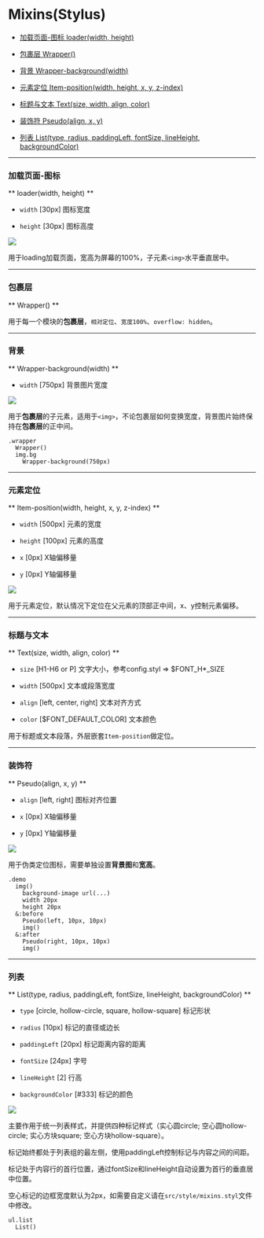 # Mixins(Stylus)

- [加载页面-图标 loader(width, height)](#加载页面-图标)

- [包裹层 Wrapper()](#包裹层)

- [背景 Wrapper-background(width)](#背景)

- [元素定位 Item-position(width, height, x, y, z-index)](#元素定位)

- [标题与文本 Text(size, width, align, color)](#标题与文本)

- [装饰符 Pseudo(align, x, y)](#装饰符)

- [列表 List(type, radius, paddingLeft, fontSize, lineHeight, backgroundColor)](#列表)

---

### 加载页面-图标

** loader(width, height) **

- `width` [30px] 图标宽度

- `height` [30px] 图标高度

![](https://ws4.sinaimg.cn/large/006tNbRwly1fw20nmvmhqj30640d3js3.jpg)

用于loading加载页面，宽高为屏幕的100%，子元素`<img>`水平垂直居中。

---

### 包裹层

** Wrapper() **

用于每一个模块的**包裹层**，`相对定位`、`宽度100%`、`overflow: hidden`。

---

### 背景

** Wrapper-background(width) **

- `width` [750px] 背景图片宽度

![](https://ws1.sinaimg.cn/large/006tNbRwly1fwi8p33us7j308b08mt8x.jpg)

用于**包裹层**的子元素，适用于`<img>`，不论包裹层如何变换宽度，背景图片始终保持在**包裹层**的正中间。

```stylus
.wrapper
  Wrapper()
  img.bg
    Wrapper-background(750px)
```

---

### 元素定位

** Item-position(width, height, x, y, z-index) **

- `width` [500px] 元素的宽度

- `height` [100px] 元素的高度

- `x` [0px] X轴偏移量

- `y` [0px] Y轴偏移量

![](https://ws1.sinaimg.cn/large/006tNbRwly1fwi8nup29pj306307fmx8.jpg)

用于元素定位，默认情况下定位在父元素的顶部正中间，x、y控制元素偏移。

---

### 标题与文本

** Text(size, width, align, color) **

- `size` [H1-H6 or P] 文字大小，参考config.styl => $FONT_H*_SIZE

- `width` [500px] 文本或段落宽度

- `align` [left, center, right] 文本对齐方式

- `color` [$FONT_DEFAULT_COLOR] 文本颜色

用于标题或文本段落，外层嵌套`Item-position`做定位。

---

### 装饰符

** Pseudo(align, x, y) **

- `align` [left, right] 图标对齐位置

- `x` [0px] X轴偏移量

- `y` [0px] Y轴偏移量

![](https://ws2.sinaimg.cn/large/006tNbRwly1fwi8pzdj4hj306404zglk.jpg)

用于伪类定位图标，需要单独设置**背景图**和**宽高**。

```stylus
.demo
  img()
    background-image url(...)
    width 20px
    height 20px
  &:before
    Pseudo(left, 10px, 10px)
    img()
  &:after
    Pseudo(right, 10px, 10px)
    img()
```

---

### 列表

** List(type, radius, paddingLeft, fontSize, lineHeight, backgroundColor) **

- `type` [circle, hollow-circle, square, hollow-square] 标记形状

- `radius` [10px] 标记的直径或边长

- `paddingLeft` [20px] 标记距离内容的距离

- `fontSize` [24px] 字号

- `lineHeight` [2] 行高

- `backgroundColor` [#333] 标记的颜色

![](https://ws4.sinaimg.cn/large/006tNbRwly1fx1ncmbpq2j3063075q2z.jpg)

主要作用于统一列表样式，并提供四种标记样式（实心圆circle; 空心圆hollow-circle; 实心方块square; 空心方块hollow-square）。

标记始终都处于列表组的最左侧，使用paddingLeft控制标记与内容之间的间距。

标记处于内容行的首行位置，通过fontSize和lineHeight自动设置为首行的垂直居中位置。

空心标记的边框宽度默认为2px，如需要自定义请在`src/style/mixins.styl`文件中修改。

```stylus
ul.list
  List()
```